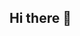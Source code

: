 ## Hi there 👋

<!--
**EmekaEkwo/EmekaEkwo** is a ✨ _special_ ✨ repository because its `README.md` (this file) appears on your GitHub profile.

Here are some ideas to get you started:

- # Hi there 👋, I'm Emeka Ekwo
I’m an aspiring software developer interested in Cloud Computing, Generative AI, and Project Management.

-🛠️ Skills
- Languages: Java, C++, JavaScript, HTML, SQL
- Tools: Git, VS Code, Unix, Networking basics

- ## 🎯 Current Goals
- Learning Cloud Computing and Generative AI
- Building projects with the Software Development Life Cycle (SDLC)
- Improving soccer analytics with Python & SQL

- 👯 I’m looking to collaborate on ...
- 🤔 I’m looking for help with ...
- 💬 Ask me about ...
- 📫 How to reach me: ...
- 😄 Pronouns: ...
- ⚡ Fun fact: ...
-->
